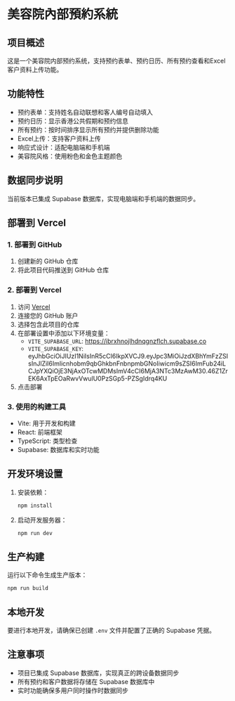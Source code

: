 
# 美容院內部預約系統

## 项目概述
这是一个美容院内部预约系统，支持预约表单、预约日历、所有预约查看和Excel客户资料上传功能。

## 功能特性
- 预约表单：支持姓名自动联想和客人编号自动填入
- 预约日历：显示香港公共假期和预约信息
- 所有预约：按时间排序显示所有预约并提供删除功能
- Excel上传：支持客户资料上传
- 响应式设计：适配电脑端和手机端
- 美容院风格：使用粉色和金色主题颜色

## 数据同步说明
当前版本已集成 Supabase 数据库，实现电脑端和手机端的数据同步。

## 部署到 Vercel

### 1. 部署到 GitHub
1. 创建新的 GitHub 仓库
2. 将此项目代码推送到 GitHub 仓库

### 2. 部署到 Vercel
1. 访问 [Vercel](https://vercel.com)
2. 连接您的 GitHub 账户
3. 选择包含此项目的仓库
4. 在部署设置中添加以下环境变量：
   - `VITE_SUPABASE_URL`: https://ibrxhnojlhdnqgnzflch.supabase.co
   - `VITE_SUPABASE_KEY`: eyJhbGciOiJIUzI1NiIsInR5cCI6IkpXVCJ9.eyJpc3MiOiJzdXBhYmFzZSIsInJlZiI6Imlicnhobm9qbGhkbnFnbnpmbGNoIiwicm9sZSI6ImFub24iLCJpYXQiOjE3NjAxOTcwMDMsImV4cCI6MjA3NTc3MzAwM30.46Z1ZrEK6AxTpEOaRwvVwulU0PzSGp5-PZSgIdrq4KU
5. 点击部署

### 3. 使用的构建工具
- Vite: 用于开发和构建
- React: 前端框架
- TypeScript: 类型检查
- Supabase: 数据库和实时功能

## 开发环境设置
1. 安装依赖：
   ```bash
   npm install
   ```
2. 启动开发服务器：
   ```bash
   npm run dev
   ```

## 生产构建
运行以下命令生成生产版本：
```bash
npm run build
```

## 本地开发
要进行本地开发，请确保已创建 `.env` 文件并配置了正确的 Supabase 凭据。

## 注意事项
- 项目已集成 Supabase 数据库，实现真正的跨设备数据同步
- 所有预约和客户数据将存储在 Supabase 数据库中
- 实时功能确保多用户同时操作时数据同步
